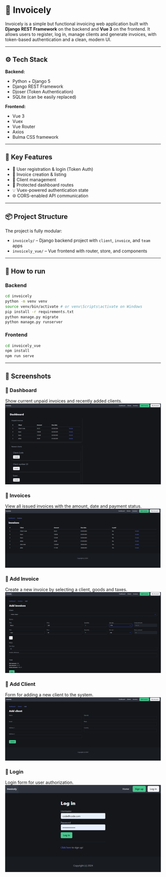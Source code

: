 # 🧾 Invoicely

Invoicely is a simple but functional invoicing web application built with **Django REST Framework** on the backend and **Vue 3** on the frontend. It allows users to register, log in, manage clients and generate invoices, with token-based authentication and a clean, modern UI.

---

## ⚙️ Tech Stack

**Backend:**
- Python + Django 5
- Django REST Framework
- Djoser (Token Authentication)
- SQLite (can be easily replaced)

**Frontend:**
- Vue 3
- Vuex
- Vue Router
- Axios
- Bulma CSS framework

---

## 🚀 Key Features

- 🔐 User registration & login (Token Auth)
- 🧾 Invoice creation & listing
- 👥 Client management
- 🧭 Protected dashboard routes
- 💡 Vuex-powered authentication state
- 🌐 CORS-enabled API communication

---

## 📦 Project Structure

The project is fully modular:
- `invoicely/` – Django backend project with `client`, `invoice`, and `team` apps
- `invoicely_vue/` – Vue frontend with router, store, and components

---

## 🚀 How to run

### Backend

```bash
cd invoicely
python -m venv venv
source venv/bin/activate # or venv\Scripts\activate on Windows
pip install -r requirements.txt
python manage.py migrate
python manage.py runserver
```
### Frontend

```bash
cd invoicely_vue
npm install
npm run serve
```

---

## 📸 Screenshots

### 🔹 Dashboard  
Show current unpaid invoices and recently added clients.
![Dashboard](./screenshots/dashboard.png)

### 🔹 Invoices  
View all issued invoices with the amount, date and payment status.
![Invoices](./screenshots/invoices.png)

### 🔹 Add Invoice  
Create a new invoice by selecting a client, goods and taxes.
![Add Invoice](./screenshots/add_invoice.png)

### 🔹 Add Client  
Form for adding a new client to the system.  
![Add Client](./screenshots/add_client.png)

### 🔹 Login  
Login form for user authorization.  
![Login](./screenshots/login.png)
